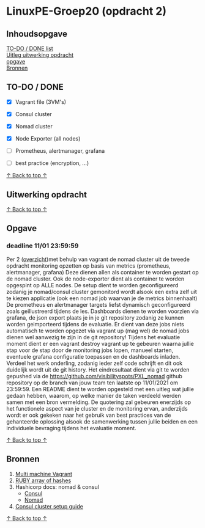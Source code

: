 # LinuxPE-Groep20 (opdracht 2)

## Inhoudsopgave
[TO-DO / DONE list](#to-do--done) <br/>
[Uitleg uitwerking opdracht](#Uitwerking-opdracht) <br/>
[opgave](#Opgave) <br/>
[Bronnen](#Bronnen) <br/>

## TO-DO / DONE

- [x] Vagrant file (3VM's)
- [x] Consul cluster
- [x] Nomad cluster
- [x] Node Exporter (all nodes)
- [ ] Prometheus, alertmanager, grafana
- [ ] best practice (encryption, ...)


[↑ Back to top ↑](#Inhoudsopgave) 

## Uitwerking opdracht



[↑ Back to top ↑](#Inhoudsopgave) 

## Opgave 
### deadline 11/01 23:59:59

Per 2 ([overzicht](https://docs.google.com/spreadsheets/d/1Q69y0qAsR0N5FGCZiHLzsOxO48YiUsMZfEyjJGxvy-g/edit#gid=0))met behulp van vagrant de nomad cluster uit de tweede opdracht monitoring opzetten op basis van metrics (prometheus, alertmanager, grafana)
Deze dienen allen als container te worden gestart op de nomad cluster. Ook de node-exporter dient als container te worden opgespint op ALLE nodes.
De setup dient te worden geconfigureerd zodanig je nomad/consul cluster gemonitord wordt alsook een extra zelf uit te kiezen applicatie (ook een nomad job waarvan je de metrics binnenhaalt)
De prometheus en alertmanager targets liefst dynamisch geconfigureerd zoals geillustreerd tijdens de les. Dashboards dienen te worden voorzien via grafana, de json export plaats je in je git repository zodanig ze kunnen worden geimporteerd tijdens de evaluatie.
Er dient van deze jobs niets automatisch te worden opgezet via vagrant up (mag wel) de nomad jobs dienen wel aanwezig te zijn in de git repository!
Tijdens het evaluatie moment dient er een vagrant destroy vagrant up te gebeuren waarna jullie stap voor de stap door de monitoring jobs lopen, manueel starten, eventuele grafana configuratie toepassen en de dashboards inladen.
Verdeel het werk onderling, zodanig ieder zelf code schrijft en dit ook duidelijk wordt uit de git history.
Het eindresultaat dient via git te worden gepushed via de https://github.com/visibilityspots/PXL_nomad github repository op de branch van jouw team ten laatste op 11/01/2021 om 23:59:59.
Een README dient te worden opgesteld met een uitleg wat jullie gedaan hebben, waarom, op welke manier de taken verdeeld werden samen met een bron vermelding.
De quotering zal gebeuren enerzijds op het functionele aspect van je cluster en de monitoring ervan, anderzijds wordt er ook gekeken naar het gebruik van best practices van de gehanteerde oplossing alsook de samenwerking tussen jullie beiden en een individuele bevraging tijdens het evaluatie moment.

[↑ Back to top ↑](#Inhoudsopgave) 

## Bronnen 

1. [Multi machine Vagrant](https://www.vagrantup.com/docs/multi-machine)
2. [RUBY array of hashes](https://stackoverflow.com/questions/4826129/how-to-create-an-array-of-hashes-in-ruby)
3. Hashicorp docs: nomad & consul
    * [Consul](https://learn.hashicorp.com/tutorials/consul/deployment-guide)
    * [Nomad](https://learn.hashicorp.com/collections/nomad/get-started)
4. [Consul cluster setup guide](https://devopscube.com/setup-consul-cluster-guide/)

[↑ Back to top ↑](#Inhoudsopgave) 
